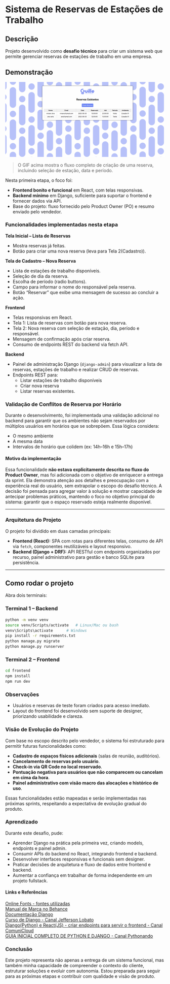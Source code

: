 # Sistema de Reservas de Estações de Trabalho

## Descrição

Projeto desenvolvido como **desafio técnico** para criar um sistema web que permite gerenciar reservas de estações de trabalho em uma empresa.

## Demonstração

![Demonstração do sistema de reservas](./ReservaAmbienteTrabalho.gif)
> O GIF acima mostra o fluxo completo de criação de uma reserva, incluindo seleção de estação, data e período.



Nesta primeira etapa, o foco foi:

- **Frontend bonito e funcional** em React, com telas responsivas.
- **Backend mínimo** em Django, suficiente para suportar o frontend e fornecer dados via API.
- Base do projeto: fluxo fornecido pelo Product Owner (PO) e resumo enviado pelo vendedor.

### Funcionalidades implementadas nesta etapa

**Tela Inicial – Lista de Reservas**

- Mostra reservas já feitas.
- Botão para criar uma nova reserva (leva para Tela 2(Cadastro)).

**Tela de Cadastro – Nova Reserva**

- Lista de estações de trabalho disponíveis.
- Seleção de dia da reserva.
- Escolha de período (radio buttons).
- Campo para informar o nome do responsável pela reserva.
- Botão “Reservar” que exibe uma mensagem de sucesso ao concluir a ação.

**Frontend**

- Telas responsivas em React.
- Tela 1: Lista de reservas com botão para nova reserva.
- Tela 2: Nova reserva com seleção de estação, dia, período e responsável.
- Mensagem de confirmação após criar reserva.
- Consumo de endpoints REST do backend via fetch API.

**Backend**

- Painel de administração Django (`django-admin`) para visualizar a lista de reservas, estações de trabalho e realizar CRUD de reservas.
- Endpoints REST para:
  - Listar estações de trabalho disponíveis
  - Criar nova reserva
  - Listar reservas existentes.

### Validação de Conflitos de Reserva por Horário

Durante o desenvolvimento, foi implementada uma validação adicional no backend para garantir que os ambientes não sejam reservados por múltiplos usuários em horários que se sobrepõem. Essa lógica considera:

- O mesmo ambiente
- A mesma data
- Intervalos de horário que colidem (ex: 14h–16h e 15h–17h)

#### Motivo da implementação

Essa funcionalidade **não estava explicitamente descrita no fluxo do Product Owner**, mas foi adicionada com o objetivo de enriquecer a entrega da sprint. Ela demonstra atenção aos detalhes e preocupação com a experiência real do usuário, sem extrapolar o escopo do desafio técnico. A decisão foi pensada para agregar valor à solução e mostrar capacidade de antecipar problemas práticos, mantendo o foco no objetivo principal do sistema: garantir que o espaço reservado esteja realmente disponível.

---

### Arquitetura do Projeto

O projeto foi dividido em duas camadas principais:

- **Frontend (React):** SPA com rotas para diferentes telas, consumo de API via `fetch`, componentes reutilizáveis e layout responsivo.
- **Backend (Django + DRF):** API RESTful com endpoints organizados por recurso, painel administrativo para gestão e banco SQLite para persistência.

---

## Como rodar o projeto

Abra dois terminais:

### Terminal 1 – Backend

```bash
python -m venv venv
source venv/Scripts/activate   # Linux/Mac ou bash
venv\Scripts\activate      # Windows
pip install -r requirements.txt
python manage.py migrate
python manage.py runserver
```

### Terminal 2 – Frontend

```bash
cd frontend
npm install
npm run dev
```

### Observações

- Usuários e reservas de teste foram criados para acesso imediato.
- Layout do frontend foi desenvolvido sem suporte de designer, priorizando usabilidade e clareza.

### Visão de Evolução do Projeto

Com base no escopo descrito pelo vendedor, o sistema foi estruturado para permitir futuras funcionalidades como:

- **Cadastro de espaços físicos adicionais** (salas de reunião, auditórios).
- **Cancelamento de reservas pelo usuário**.
- **Check-in via QR Code no local reservado**.
- **Pontuação negativa para usuários que não comparecem ou cancelam em cima da hora**.
- **Painel administrativo com visão macro das alocações e histórico de uso**.

Essas funcionalidades estão mapeadas e serão implementadas nas próximas sprints, respeitando a expectativa de evolução gradual do produto.

### Aprendizado

Durante este desafio, pude:

- Aprender Django na prática pela primeira vez, criando models, endpoints e painel admin.
- Consumir APIs do backend no React, integrando frontend e backend.
- Desenvolver interfaces responsivas e funcionais sem designer.
- Praticar decisões de arquitetura e fluxo de dados entre frontend e backend.
- Aumentar a confiança em trabalhar de forma independente em um projeto fullstack.

#### Links e Referências

<a href="https://online-fonts.com/" target="_blank">Online Fonts - fontes utilizadas</a><br>
<a href="https://www.behance.net/gallery/116142669/Guille-Manual-de-marca" target="_blank">Manual de Marca no Behance</a><br>
<a href="https://docs.djangoproject.com/en/5.2/topics/migrations/" target="_blank">Documentação Django</a><br>
<a href="https://www.youtube.com/watch?v=p5MCJLIn_is&list=PLLVddSbilcumgeyk0z6ko5U_FYPfbRO2C&index=2" target="_blank">Curso de Django - Canal Jefferson Lobato</a><br>
<a href="https://www.youtube.com/watch?v=LY_-FXNVidE" target="_blank">Django(Python) e React(JS) - criar endpoints para servir o frontend - Canal ComuniCloud</a><br>
<a href="https://www.youtube.com/watch?v=YW113aC8TII" target="_blank">GUIA INICIAL COMPLETO DE PYTHON E DJANGO - Canal Pythonando</a>

### Conclusão

Este projeto representa não apenas a entrega de um sistema funcional, mas também minha capacidade de compreender o contexto do cliente, estruturar soluções e evoluir com autonomia. Estou preparada para seguir para as próximas etapas e contribuir com qualidade e visão de produto.
